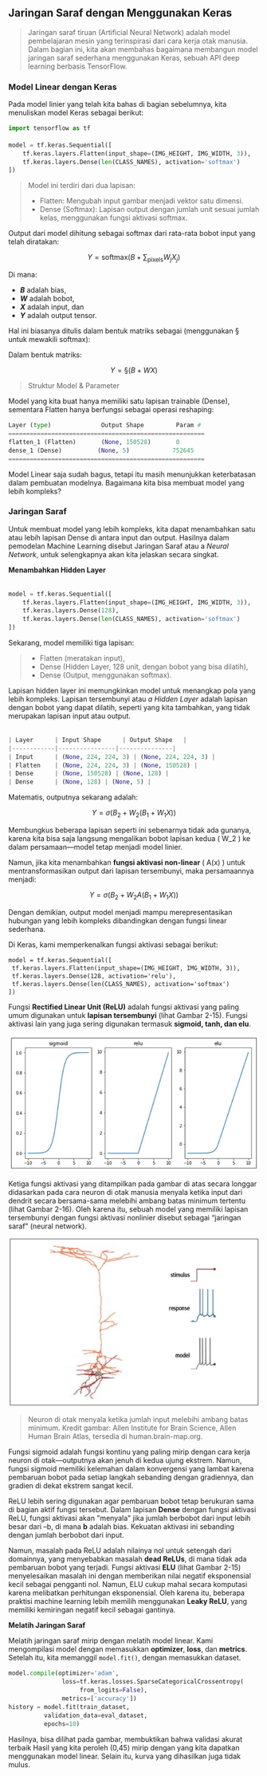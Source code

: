 ## Jaringan Saraf dengan Menggunakan Keras

> Jaringan saraf tiruan (Artificial Neural Network) adalah model pembelajaran mesin yang terinspirasi dari cara kerja otak manusia. Dalam bagian ini, kita akan membahas bagaimana membangun model jaringan saraf sederhana menggunakan Keras, sebuah API deep learning berbasis TensorFlow.

### Model Linear dengan Keras

Pada model linier yang telah kita bahas di bagian sebelumnya, kita menuliskan model Keras sebagai berikut:

```python
import tensorflow as tf

model = tf.keras.Sequential([
    tf.keras.layers.Flatten(input_shape=(IMG_HEIGHT, IMG_WIDTH, 3)),
    tf.keras.layers.Dense(len(CLASS_NAMES), activation='softmax')
])
```
> Model ini terdiri dari dua lapisan:
> - Flatten: Mengubah input gambar menjadi vektor satu dimensi.
> - Dense (Softmax): Lapisan output dengan jumlah unit sesuai jumlah kelas, menggunakan fungsi aktivasi softmax.

Output dari model dihitung sebagai softmax dari rata-rata bobot input yang telah diratakan:

$$
Y = \text{softmax} \left( B + \sum_\text{pixels} W_j X_j \right)
$$

Di mana:

 - **_B_** adalah bias,
 - **_W_** adalah bobot,
 - **_X_** adalah input, dan
 - **_Y_** adalah output tensor.

Hal ini biasanya ditulis dalam bentuk matriks sebagai (menggunakan § untuk mewakili softmax):

Dalam bentuk matriks: 

$$
Y = \text{§} \left( B + WX \right)
$$

> Struktur Model & Parameter

Model yang kita buat hanya memiliki satu lapisan trainable (Dense), sementara Flatten hanya berfungsi sebagai operasi reshaping:

```python
Layer (type)              Output Shape         Param #  
=======================================================
flatten_1 (Flatten)       (None, 150528)       0      
dense_1 (Dense)          (None, 5)            752645  
=======================================================

```
Model Linear saja sudah bagus, tetapi itu masih menunjukkan keterbatasan dalam pembuatan modelnya. Bagaimana kita bisa membuat model yang lebih kompleks?

### Jaringan Saraf

Untuk membuat model yang lebih kompleks, kita dapat menambahkan satu atau lebih lapisan Dense di antara input dan output. Hasilnya dalam pemodelan Machine Learning disebut Jaringan Saraf atau a _Neural Network_, untuk selengkapnya akan kita jelaskan secara singkat.

**Menambahkan Hidden Layer**

```python

model = tf.keras.Sequential([
    tf.keras.layers.Flatten(input_shape=(IMG_HEIGHT, IMG_WIDTH, 3)),
    tf.keras.layers.Dense(128),
    tf.keras.layers.Dense(len(CLASS_NAMES), activation='softmax')
])
```

Sekarang, model memiliki tiga lapisan:

> - Flatten (meratakan input),
> - Dense (Hidden Layer, 128 unit, dengan bobot yang bisa dilatih),
> - Dense (Output, menggunakan softmax).

Lapisan hidden layer ini memungkinkan model untuk menangkap pola yang lebih kompleks. Lapisan tersembunyi atau _a Hidden Layer_ adalah lapisan dengan bobot yang dapat dilatih, seperti yang kita tambahkan, yang tidak merupakan lapisan input atau output.

```python

| Layer      | Input Shape      | Output Shape   |
|------------|----------------|---------------|
| Input      | (None, 224, 224, 3) | (None, 224, 224, 3) |
| Flatten    | (None, 224, 224, 3) | (None, 150528) |
| Dense      | (None, 150528) | (None, 128) |
| Dense      | (None, 128) | (None, 5) |

```
Matematis, outputnya sekarang adalah:
```math
Y = \sigma(B_2 + W_2(B_1 + W_1X))
```

Membungkus beberapa lapisan seperti ini sebenarnya tidak ada gunanya, karena kita bisa saja langsung mengalikan bobot lapisan kedua \( W_2 \) ke dalam persamaan—model tetap menjadi model linier.

Namun, jika kita menambahkan **fungsi aktivasi non-linear** \( A(x) \) untuk mentransformasikan output dari lapisan tersembunyi, maka persamaannya menjadi:

```math
Y = \sigma(B_2 + W_2 A(B_1 + W_1X))
```

Dengan demikian, output model menjadi mampu merepresentasikan hubungan yang lebih kompleks dibandingkan dengan fungsi linear sederhana.

Di Keras, kami memperkenalkan fungsi aktivasi sebagai berikut:

```pyhton
model = tf.keras.Sequential([
 tf.keras.layers.Flatten(input_shape=(IMG_HEIGHT, IMG_WIDTH, 3)),
 tf.keras.layers.Dense(128, activation='relu'),
 tf.keras.layers.Dense(len(CLASS_NAMES), activation='softmax')
])
```
Fungsi **Rectified Linear Unit (ReLU)** adalah fungsi aktivasi yang paling umum digunakan untuk **lapisan tersembunyi** (lihat Gambar 2-15). Fungsi aktivasi lain yang juga sering digunakan termasuk **sigmoid, tanh, dan elu**.

![Deskripsi Gambar](https://github.com/zakariarafi/learning-computer-vision-indonesia-garuda/blob/main/2%20ML%20Models%20for%20Visions/Image%20%7C%20A%20few%20nonlinear%20activation%20functions.jpg?raw=true)

Ketiga fungsi aktivasi yang ditampilkan pada gambar di atas secara longgar didasarkan pada cara neuron di otak manusia menyala ketika input dari dendrit secara bersama-sama melebihi ambang batas minimum tertentu (lihat Gambar 2-16). Oleh karena itu, sebuah model yang memiliki lapisan tersembunyi dengan fungsi aktivasi nonlinier disebut sebagai “jaringan saraf” (neural network).

![Deskripsi Gambar](https://github.com/zakariarafi/learning-computer-vision-indonesia-garuda/blob/main/2%20ML%20Models%20for%20Visions/Image%20%7C%20Neurons%20in%20the%20brain%20fire.jpg?raw=true)
> Neuron di otak menyala ketika jumlah input melebihi ambang batas minimum. Kredit gambar: Allen Institute for Brain Science, Allen Human Brain Atlas, tersedia di human.brain-map.org.

Fungsi sigmoid adalah fungsi kontinu yang paling mirip dengan cara kerja neuron di otak—outputnya akan jenuh di kedua ujung ekstrem. Namun, fungsi sigmoid memiliki kelemahan dalam konvergensi yang lambat karena pembaruan bobot pada setiap langkah sebanding dengan gradiennya, dan gradien di dekat ekstrem sangat kecil.  

ReLU lebih sering digunakan agar pembaruan bobot tetap berukuran sama di bagian aktif fungsi tersebut. Dalam lapisan **Dense** dengan fungsi aktivasi ReLU, fungsi aktivasi akan "menyala" jika jumlah berbobot dari input lebih besar dari –b, di mana **b** adalah bias. Kekuatan aktivasi ini sebanding dengan jumlah berbobot dari input.  

Namun, masalah pada ReLU adalah nilainya nol untuk setengah dari domainnya, yang menyebabkan masalah **dead ReLUs**, di mana tidak ada pembaruan bobot yang terjadi. Fungsi aktivasi **ELU** (lihat Gambar 2-15) menyelesaikan masalah ini dengan memberikan nilai negatif eksponensial kecil sebagai pengganti nol. Namun, ELU cukup mahal secara komputasi karena melibatkan perhitungan eksponensial. Oleh karena itu, beberapa praktisi machine learning lebih memilih menggunakan **Leaky ReLU**, yang memiliki kemiringan negatif kecil sebagai gantinya.

**Melatih Jaringan Saraf**

Melatih jaringan saraf mirip dengan melatih model linear. Kami mengompilasi model dengan memasukkan **optimizer**, **loss**, dan **metrics**. Setelah itu, kita memanggil `model.fit()`, dengan memasukkan dataset.

```python
model.compile(optimizer='adam',
               loss=tf.keras.losses.SparseCategoricalCrossentropy(
                    from_logits=False),
               metrics=['accuracy'])
history = model.fit(train_dataset,
          validation_data=eval_dataset,
          epochs=10)
```
Hasilnya, bisa dilihat pada gambar, membuktikan bahwa validasi akurat terbaik Hasil yang kita peroleh (0,45) mirip dengan yang kita dapatkan menggunakan model linear. Selain itu, kurva yang dihasilkan juga tidak mulus.
